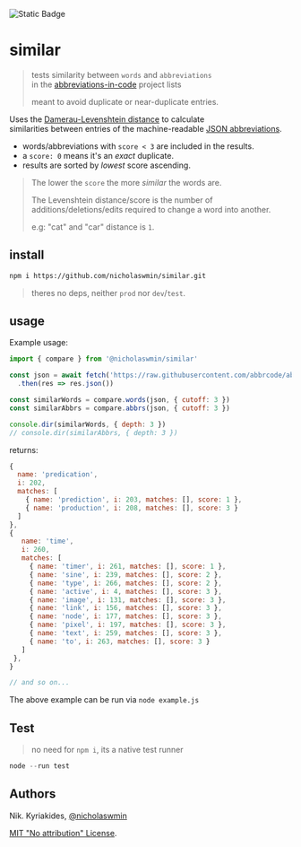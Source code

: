 ![Static Badge](https://img.shields.io/badge/100%25-coverage-green)

# similar 

> tests similarity between `words` and `abbreviations`   
> in the [abbreviations-in-code][abbrs-in-code] project lists
>
> meant to avoid duplicate or near-duplicate entries.

Uses the [Damerau-Levenshtein distance][leven-algo] to calculate   
similarities between entries of the machine-readable [JSON abbreviations][json].    

- words/abbreviations with `score < 3` are included in the results.
- a `score: 0` means it's an *exact* duplicate.  
- results are sorted by *lowest* score ascending.  

> The lower the `score` the more *similar* the words are.
>   
> The Levenshtein distance/score is the number of   
> additions/deletions/edits required to change a word into another.
>
> e.g: "cat" and "car" distance is `1`.

## install 

```bash
npm i https://github.com/nicholaswmin/similar.git
```

> theres no deps, neither `prod` nor `dev`/`test`.

## usage

Example usage:

```js
import { compare } from '@nicholaswmin/similar'

const json = await fetch('https://raw.githubusercontent.com/abbrcode/abbreviations-in-code/refs/heads/main/data/abbrs/.json')
  .then(res => res.json())

const similarWords = compare.words(json, { cutoff: 3 })
const similarAbbrs = compare.abbrs(json, { cutoff: 3 })

console.dir(similarWords, { depth: 3 })
// console.dir(similarAbbrs, { depth: 3 })
```

returns:

```js
{
  name: 'predication',
  i: 202,
  matches: [
    { name: 'prediction', i: 203, matches: [], score: 1 },
    { name: 'production', i: 208, matches: [], score: 3 }
  ]
},
{
   name: 'time',
   i: 260,
   matches: [
     { name: 'timer', i: 261, matches: [], score: 1 },
     { name: 'sine', i: 239, matches: [], score: 2 },
     { name: 'type', i: 266, matches: [], score: 2 },
     { name: 'active', i: 4, matches: [], score: 3 },
     { name: 'image', i: 131, matches: [], score: 3 },
     { name: 'link', i: 156, matches: [], score: 3 },
     { name: 'node', i: 177, matches: [], score: 3 },
     { name: 'pixel', i: 197, matches: [], score: 3 },
     { name: 'text', i: 259, matches: [], score: 3 },
     { name: 'to', i: 263, matches: [], score: 3 }
   ]
 },
}

// and so on...
```

The above example can be run via `node example.js`

## Test

> no need for `npm i`, 
> its a native test runner

```js
node --run test
```

## Authors

Nik. Kyriakides, [@nicholaswmin][nicholaswmin]


[MIT "No attribution" License][mit-0].


[nicholaswmin]: https://github.com/nicholaswmin
[abbrs-in-code]: https://github.com/abbrcode/abbreviations-in-code
[json]: https://raw.githubusercontent.com/abbrcode/abbreviations-in-code/refs/heads/main/data/abbrs/.json
[leven-algo]: https://en.wikipedia.org/wiki/Damerau%E2%80%93Levenshtein_distance
[mit-0]: https://github.com/aws/mit-0

